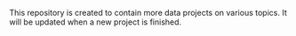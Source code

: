 This repository is created to contain more data projects on various topics. It will be updated when a new project is finished.
